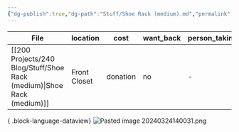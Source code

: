 ```yaml
---
{"dg-publish":true,"dg-path":"Stuff/Shoe Rack (medium).md","permalink":"/stuff/shoe-rack-medium/"}
---
```



| File                                                                      | location     | cost     | want_back | person_taking |
| ------------------------------------------------------------------------- | ------------ | -------- | --------- | ------------- |
| [[200 Projects/240 Blog/Stuff/Shoe Rack (medium)\|Shoe Rack (medium)]] | Front Closet | donation | no        | \-            |

{ .block-language-dataview}
![Pasted image 20240324140031.png](/img/user/Attachments/Pasted%20image%2020240324140031.png)